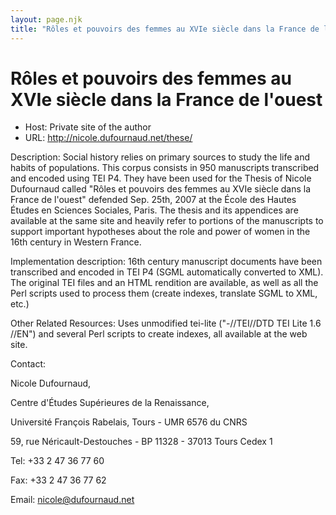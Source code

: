 ```yaml
---
layout: page.njk
title: "Rôles et pouvoirs des femmes au XVIe siècle dans la France de l'ouest"
---
```

# Rôles et pouvoirs des femmes au XVIe siècle dans la France de l'ouest




* Host: Private site of the author
* URL: <http://nicole.dufournaud.net/these/>



Description: Social history relies on
 primary sources to study the life and habits of
 populations. This corpus consists in 950 manuscripts
 transcribed and encoded using TEI P4. They have been used
 for the Thesis of Nicole Dufournaud called "Rôles et
 pouvoirs des femmes au XVIe siècle dans la France de
 l'ouest" defended Sep. 25th, 2007 at the École des Hautes
 Études en Sciences Sociales, Paris. The thesis and its
 appendices are available at the same site and heavily
 refer to portions of the manuscripts to support important
 hypotheses about the role and power of women in the 16th
 century in Western France.



Implementation description:
 16th century manuscript documents have been transcribed and encoded in
 TEI P4 (SGML automatically converted to XML). The original TEI files
 and an HTML rendition are available, as well as all the Perl scripts
 used to process them (create indexes, translate SGML to XML, etc.)



Other Related Resources: Uses
 unmodified tei-lite ("-//TEI//DTD TEI Lite 1.6 //EN") and
 several Perl scripts to create indexes, all available at
 the web site.
 



Contact: 



Nicole Dufournaud,


Centre d'Études Supérieures de la Renaissance,


Université François Rabelais, Tours - UMR 6576 du CNRS


59, rue Néricault-Destouches - BP 11328 - 37013 Tours Cedex 1


Tel: +33 2 47 36 77 60


Fax: +33 2 47 36 77 62


Email: [nicole@dufournaud.net](mailto:nicole@dufournaud.net)





